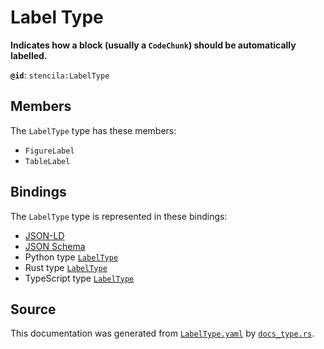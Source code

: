 # Label Type

**Indicates how a block (usually a `CodeChunk`) should be automatically labelled.**

**`@id`**: `stencila:LabelType`

## Members

The `LabelType` type has these members:

- `FigureLabel`
- `TableLabel`

## Bindings

The `LabelType` type is represented in these bindings:

- [JSON-LD](https://stencila.org/LabelType.jsonld)
- [JSON Schema](https://stencila.org/LabelType.schema.json)
- Python type [`LabelType`](https://github.com/stencila/stencila/blob/main/python/python/stencila/types/label_type.py)
- Rust type [`LabelType`](https://github.com/stencila/stencila/blob/main/rust/schema/src/types/label_type.rs)
- TypeScript type [`LabelType`](https://github.com/stencila/stencila/blob/main/ts/src/types/LabelType.ts)

## Source

This documentation was generated from [`LabelType.yaml`](https://github.com/stencila/stencila/blob/main/schema/LabelType.yaml) by [`docs_type.rs`](https://github.com/stencila/stencila/blob/main/rust/schema-gen/src/docs_type.rs).